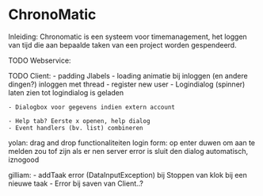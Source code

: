 ChronoMatic
============

Inleiding:
Chronomatic is een systeem voor timemanagement, het loggen van tijd die aan bepaalde taken van een project worden gespendeerd.


TODO Webservice:


TODO Client:
	- padding Jlabels
	- loading animatie bij inloggen (en andere dingen?) inloggen met thread
	- register new user
	- Logindialog (spinner) laten zien tot logindialog is geladen

	- Dialogbox voor gegevens indien extern account

	- Help tab? Eerste x openen, help dialog
	- Event handlers (bv. list) combineren


yolan:
	drag and drop functionaliteiten
	login form: op enter duwen om aan te melden zou tof zijn
	als er nen server error is sluit den dialog automatisch, iznogood

gilliam:
	- addTaak error (DataInputException) bij Stoppen van klok bij een nieuwe taak
	- Error bij saven van Client..?
